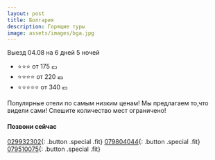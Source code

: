 ```yaml
---
layout: post
title: Болгария
description: Горящие туры
image: assets/images/bga.jpg
---
```


 Выезд 04.08 на 6 дней 5 ночей

- :star::star::star: от 175 :euro:
- :star::star::star::star: от 220 :euro:
- :star::star::star::star::star: от 340 :euro:

Популярные отели по самым низким ценам!
Мы предлагаем то,что видели сами!
Спешите количество мест ограничено!

#### Позвони сейчас
[029932302](tel:+37329932302){: .button .special .fit}
[079804044](tel:+37379804044){: .button .special .fit}
[079510075](tel:+079510075){: .button .special .fit}
